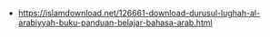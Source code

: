 * https://islamdownload.net/126661-download-durusul-lughah-al-arabiyyah-buku-panduan-belajar-bahasa-arab.html
